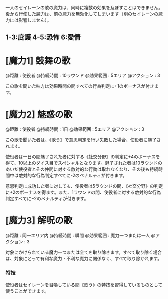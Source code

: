 一人のセイレーンの歌の魔力は、同時に複数の効果を及ぼすことはできません。後から行使した魔力は、前の魔力を無効化してしまいます（別のセイレーンの魔力には影響しません）。

## 1-3:庇護	4-5:恐怖	6:愛情

# [魔力1] 鼓舞の歌

@距離 : 使役者	@持続時間 : 10ラウンド	@効果範囲 : 5エリア	@アクション : 3

この歌を聞いた味方は効果時間の間すべての行為判定に+1のボーナスが付きます。

# [魔力2] 魅惑の歌

@距離 : 使役者	@持続時間 : 1日	@効果範囲 : 5エリア	@アクション : 3

この歌を聞いた者は、《歌う》で意思判定を行い失敗した場合、使役者に魅了されます。

使役者は一日の間魅了された者に対する《社交分野》の判定に+4のボーナスを得て、10以上のダイス目でスペシャルとなります。魅了された者は10ラウンドのあいだ使役者とその仲間に対する敵対的な行動は取れなくなり、その後も持続時間中は敵対的な行為判定すべてに-2のペナルティが付きます。

意思判定に成功した者に対しても、使役者は5ラウンドの間、《社交分野》の判定に+2のボーナスを得ます。また、1ラウンドの間、使役者に対する敵対的な行為判定すべてに−2のペナルティが付きます。

# [魔力3] 解呪の歌

@距離 : 同一エリア内	@持続時間 : 瞬間	@効果範囲 : 魔力一つまたは一人	@アクション : 3

対象にかけられている魔力一つまたは全てを取り除きます。すべて取り除く場合は、対象にとって有利な魔力・不利な魔力に関係なく、すべて取り除かれます。

### 特技

使役者はセイレーンを召喚している間《歌う》の特技を習得しているものとして使うことができます。
